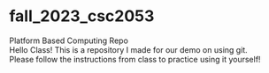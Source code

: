 # fall_2023_csc2053
Platform Based Computing Repo  
Hello Class! This is a repository I made for our demo on using git.   
Please follow the instructions from class to practice using it yourself!   

